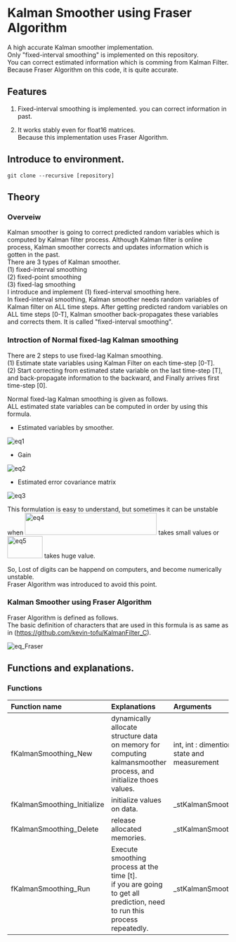 # Kalman Smoother using Fraser Algorithm
 A high accurate Kalman smoother implementation.  
Only "fixed-interval smoothing" is implemented on this repository.  
You can correct estimated information which is comming from Kalman Filter.  
Because Fraser Algorithm on this code, it is quite accurate.  

## Features
 1. Fixed-interval smoothing is implemented. you can correct information in past.  
 
 2. It works stably even for float16 matrices.  
    Because this implementation uses Fraser Algorithm.  
 

## Introduce to environment.
```
git clone --recursive [repository]
```


## Theory
### Overveiw
Kalman smoother is going to correct predicted random variables which is computed by Kalman filter process. Although Kalman filter is online process, Kalman smoother corrects and updates information which is gotten in the past.  
There are 3 types of Kalman smoother.  
(1) fixed-interval smoothing  
(2) fixed-point smoothing  
(3) fixed-lag smoothing  
 I introduce and implement (1) fixed-interval smoothing here.  
In fixed-interval smoothing, Kalman smoother needs random variables of Kalman filter on ALL time steps.
After getting predicted random variables on ALL time steps [0-T], 
Kalman smoother back-propagates these variables and corrects them.
It is called "fixed-interval smoothing".  

### Introction of Normal fixed-lag Kalman smoothing 
 There are 2 steps to use fixed-lag Kalman smoothing.  
(1) Estimate state variables using Kalman Filter on each time-step [0-T].  
(2) Start correcting from estimated state variable on the last time-step [T],  
    and back-propagate information to the backward, and Finally arrives first time-step [0].

Normal fixed-lag Kalman smoothing is given as follows.  
ALL estimated state variables can be computed in order by using this formula.  

* Estimated variables by smoother.
<img src="https://github.com/kevin-tofu/KalmanSmoother_C/blob/master/imgs/eq1.jpg" alt="eq1" title="formulation1">

* Gain
<img src="https://github.com/kevin-tofu/KalmanSmoother_C/blob/master/imgs/eq2.jpg" alt="eq2" title="formulation2">

* Estimated error covariance matrix
<img src="https://github.com/kevin-tofu/KalmanSmoother_C/blob/master/imgs/eq3.jpg" alt="eq3" title="formulation3">

 This formulation is easy to understand, but sometimes it can be unstable when <img src="https://github.com/kevin-tofu/KalmanSmoother_C/blob/master/imgs/eq4.jpg" alt="eq4" title="formulation4" width="300" height="50"> takes small values or <img src="https://github.com/kevin-tofu/KalmanSmoother_C/blob/master/imgs/eq5.jpg" alt="eq5" title="formulation5" width="80" height="50"> takes huge value.  

 So, Lost of digits can be happend on computers, and become numerically unstable.  
Fraser Algorithm was introduced to avoid this point.

### Kalman Smoother using Fraser Algorithm

Fraser Algorithm is defined as follows.  
The basic definition of characters that are used in this formula is as same as  in (https://github.com/kevin-tofu/KalmanFilter_C).  

<img src="https://github.com/kevin-tofu/KalmanSmoother_C/blob/master/imgs/eq_Fraser.jpg" alt="eq_Fraser" title="eq_Fraser">



## Functions and explanations.

### Functions
|Function name|Explanations|Arguments|
|:---|:---|:---|
|fKalmanSmoothing_New|dynamically allocate structure data on memory for computing kalmansmoother process, and initialize thoes values.|int, int : dimention of state and measurement|
|fKalmanSmoothing_Initialize|initialize values on data.|_stKalmanSmoothing*|
|fKalmanSmoothing_Delete| release allocated memories.|_stKalmanSmoothing*|
|fKalmanSmoothing_Run| Execute smoothing process at the time [t]. <br> if you are going to get all prediction, need to run this process repeatedly. |_stKalmanSmoothing*|

